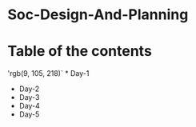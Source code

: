 # Soc-Design-And-Planning
# Table of the contents
'rgb(9, 105, 218)` * Day-1
* Day-2
* Day-3
* Day-4
* Day-5
  

